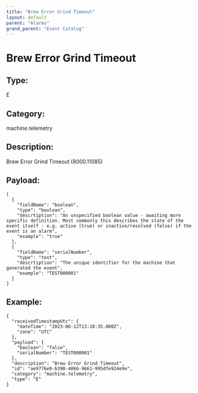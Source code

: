 ```yaml
---
title: "Brew Error Grind Timeout"
layout: default
parent: "Alarms"
grand_parent: "Event Catalog"
---
```


# Brew Error Grind Timeout

## Type:

E

## Category:

machine.telemetry

## Description: 

Brew Error Grind Timeout (8000.11085)

## Payload:

```
[
  {
    "fieldName": "boolean",
    "type": "boolean",
    "descrtiption": "An unspecified boolean value - awaiting more specific definition. Most commonly this describes the state of the event itself - e.g. active (true) or inactive/resolved (false) if the event is an alarm",
    "example": "true"
  },
  {
    "fieldName": "serialNumber",
    "type": "text",
    "descrtiption": "The unique identifier for the machine that generated the event",
    "example": "TEST000001"
  }
]
```

## Example:

```
{
  "receivedTimestampUtc": {
    "dateTime": "2023-06-12T13:10:35.000Z",
    "zone": "UTC"
  },
  "payload": {
    "boolean": "false",
    "serialNumber": "TEST000001"
  },
  "description": "Brew Error Grind Timeout",
  "id": "ae9776e9-b390-4066-9661-995dfe924e9e",
  "category": "machine.telemetry",
  "type": "E"
}
```
